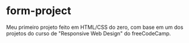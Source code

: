 # form-project
Meu primeiro projeto feito em HTML/CSS do zero, com base em um dos projetos do curso de "Responsive Web Design" do freeCodeCamp. 
